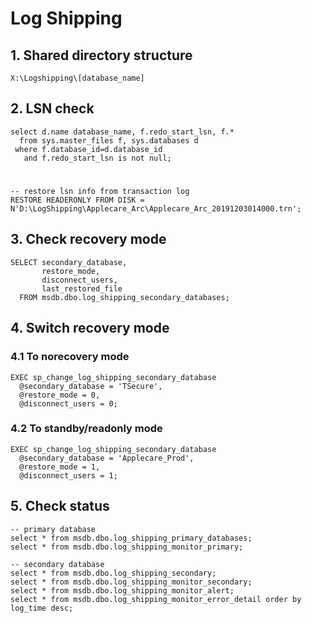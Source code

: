 # Log Shipping

## 1. Shared directory structure

	X:\Logshipping\[database_name]

## 2. LSN check

	select d.name database_name, f.redo_start_lsn, f.*
	  from sys.master_files f, sys.databases d
	 where f.database_id=d.database_id 
	   and f.redo_start_lsn is not null;

#
	-- restore lsn info from transaction log
	RESTORE HEADERONLY FROM DISK = N'D:\LogShipping\Applecare_Arc\Applecare_Arc_20191203014000.trn';

## 3. Check recovery mode

	SELECT secondary_database,
	       restore_mode,
	       disconnect_users,
	       last_restored_file
	  FROM msdb.dbo.log_shipping_secondary_databases;

## 4. Switch recovery mode

### 4.1 To norecovery mode
	EXEC sp_change_log_shipping_secondary_database
	  @secondary_database = 'TSecure',
	  @restore_mode = 0,
	  @disconnect_users = 0;
	
### 4.2 To standby/readonly mode

	EXEC sp_change_log_shipping_secondary_database
	  @secondary_database = 'Applecare_Prod',
	  @restore_mode = 1,
	  @disconnect_users = 1;

## 5. Check status

	-- primary database
	select * from msdb.dbo.log_shipping_primary_databases;
	select * from msdb.dbo.log_shipping_monitor_primary;
	
	-- secondary database
	select * from msdb.dbo.log_shipping_secondary;
	select * from msdb.dbo.log_shipping_monitor_secondary;
	select * from msdb.dbo.log_shipping_monitor_alert;
	select * from msdb.dbo.log_shipping_monitor_error_detail order by log_time desc;
